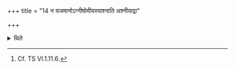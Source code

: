 +++
title = "14 न यजमानोऽग्नीषोमीयस्याश्नाति अश्नीयाद्वा"

+++

<details><summary>थिते</summary>

14. The sacrificer does not partake of the (animal to Agni-Soma. Or he may partake (of it)[^1]   

[^1]: Cf. TS VI.1.11.6.
</details>
